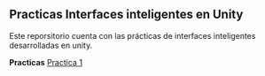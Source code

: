 ## Practicas Interfaces inteligentes en Unity
Este reporsitorio cuenta con las prácticas de interfaces inteligentes desarrolladas en unity.

**Practicas**
[Practica 1](Practica1/Readme.md)
